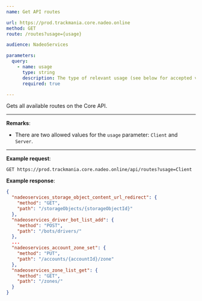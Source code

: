 ```yaml
---
name: Get API routes

url: https://prod.trackmania.core.nadeo.online
method: GET
route: /routes?usage={usage}

audience: NadeoServices

parameters:
  query:
    - name: usage
      type: string
      description: The type of relevant usage (see below for accepted values)
      required: true

---
```


Gets all available routes on the Core API.

---

**Remarks**:
- There are two allowed values for the `usage` parameter: `Client` and `Server`.

---

**Example request**:
```plain
GET https://prod.trackmania.core.nadeo.online/api/routes?usage=Client
```

**Example response**:
```json
{
  "nadeoservices_storage_object_content_url_redirect": {
    "method": "GET",
    "path": "/storageObjects/{storageObjectId}"
  },
  "nadeoservices_driver_bot_list_add": {
    "method": "POST",
    "path": "/bots/drivers/"
  },
  ...
  "nadeoservices_account_zone_set": {
    "method": "PUT",
    "path": "/accounts/{accountId}/zone"
  },
  "nadeoservices_zone_list_get": {
    "method": "GET",
    "path": "/zones/"
  }
}
```
